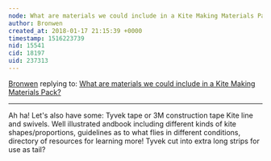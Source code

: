 ```yaml
---
node: What are materials we could include in a Kite Making Materials Pack?
author: Bronwen
created_at: 2018-01-17 21:15:39 +0000
timestamp: 1516223739
nid: 15541
cid: 18197
uid: 237313
---
```




[Bronwen](../profile/Bronwen) replying to: [What are materials we could include in a Kite Making Materials Pack?](../notes/warren/01-17-2018/what-are-materials-we-could-include-in-a-kite-making-materials-pack)

----
Ah ha! Let's also have some: 
Tyvek tape or 3M construction tape
Kite line and swivels. 
Well illustrated andbook including different kinds of kite shapes/proportions, guidelines as to what flies in different conditions, directory of resources for learning more!
Tyvek cut into extra long strips for use as tail?